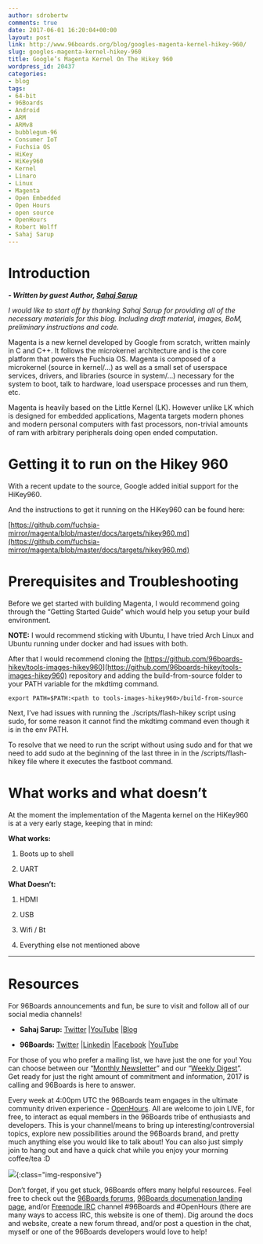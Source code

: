 ```yaml
---
author: sdrobertw
comments: true
date: 2017-06-01 16:20:04+00:00
layout: post
link: http://www.96boards.org/blog/googles-magenta-kernel-hikey-960/
slug: googles-magenta-kernel-hikey-960
title: Google’s Magenta Kernel On The Hikey 960
wordpress_id: 20437
categories:
- blog
tags:
- 64-bit
- 96Boards
- Android
- ARM
- ARMv8
- bubblegum-96
- Consumer IoT
- Fuchsia OS
- HiKey
- HiKey960
- Kernel
- Linaro
- Linux
- Magenta
- Open Embedded
- Open Hours
- open source
- OpenHours
- Robert Wolff
- Sahaj Sarup
---
```


# **Introduction**


_**- Written by guest Author, [Sahaj Sarup](https://twitter.com/sahajsarup)**_

_I would like to start off by thanking Sahaj Sarup for providing all of the necessary materials for this blog. Including draft material, images, BoM, preliminary instructions and code._

Magenta is a new kernel developed by Google from scratch, written mainly in C and C++. It follows the microkernel architecture and is the core platform that powers the Fuchsia OS. Magenta is composed of a microkernel (source in kernel/...) as well as a small set of userspace services, drivers, and libraries (source in system/...) necessary for the system to boot, talk to hardware, load userspace processes and run them, etc.

Magenta is heavily based on the Little Kernel (LK). However unlike LK which is designed for embedded applications, Magenta targets modern phones and modern personal computers with fast processors, non-trivial amounts of ram with arbitrary peripherals doing open ended computation.




# **Getting it to run on the Hikey 960**


With a recent update to the source, Google added initial support for the HiKey960.

And the instructions to get it running on the HiKey960 can be found here: 

[https://github.com/fuchsia-mirror/magenta/blob/master/docs/targets/hikey960.md](https://github.com/fuchsia-mirror/magenta/blob/master/docs/targets/hikey960.md)


# **Prerequisites and Troubleshooting**


Before we get started with building Magenta, I would recommend going through the “Getting Started Guide” which would help you setup your build environment.

**NOTE:** I would recommend sticking with Ubuntu, I have tried Arch Linux and Ubuntu running under docker and had issues with both.

After that I would recommend cloning the [https://github.com/96boards-hikey/tools-images-hikey960](https://github.com/96boards-hikey/tools-images-hikey960) repository and adding the build-from-source folder to your PATH variable for the mkdtimg command.

    
    export PATH=$PATH:<path to tools-images-hikey960>/build-from-source


Next, I’ve had issues with running the ./scripts/flash-hikey script using sudo, for some reason it cannot find the mkdtimg command even though it is in the env PATH.

To resolve that we need to run the script without using sudo and for that we need to add sudo at the beginning of the last three in in the <work dir>/scripts/flash-hikey file where it executes the fastboot command.


# **What works and what doesn’t**


At the moment the implementation of the Magenta kernel on the HiKey960 is at a very early stage, keeping that in mind:

**What works:**



 	
  1. Boots up to shell

 	
  2. UART


**What Doesn’t:**



 	
  1. HDMI

 	
  2. USB

 	
  3. Wifi / Bt

 	
  4. Everything else not mentioned above





* * *





# Resources


For 96Boards announcements and fun, be sure to visit and follow all of our social media channels!



 	
  * **Sahaj Sarup:** [Twitter](https://twitter.com/sahajsarup) &#124;[YouTube](http://youtube.com/sahajsarup) &#124;[Blog](http://geektillithertz.com/wordpress)

 	
  * **96Boards:** [Twitter](https://twitter.com/96Boards) &#124;[Linkedin](https://www.linkedin.com/company/6637095?trk=tyah&trkInfo=clickedVertical%3Ashowcase%2CclickedEntityId%3A6637095%2Cidx%3A1-1-1%2CtarId%3A1483603913878%2Ctas%3A96boards) &#124;[Facebook](https://www.facebook.com/96Boards/) &#124;[YouTube](https://www.youtube.com/c/96boards)


For those of you who prefer a mailing list, we have just the one for you! You can choose between our “[Monthly Newsletter](http://www.96boards.org/newsletter/)” and our “[Weekly Digest](http://www.96boards.org/newsletter/digest/)”. Get ready for just the right amount of commitment and information, 2017 is calling and 96Boards is here to answer.

Every week at 4:00pm UTC the 96Boards team engages in the ultimate community driven experience - [OpenHours](http://www.96boards.org/openhours/). All are welcome to join LIVE, for free, to interact as equal members in the 96Boards tribe of enthusiasts and developers. This is your channel/means to bring up interesting/controversial topics, explore new possibilities around the 96Boards brand, and pretty much anything else you would like to talk about! You can also just simply join to hang out and have a quick chat while you enjoy your morning coffee/tea :D

![](/assets/images/blog/2015/03/OpenHours-03-300x125.png){:class="img-responsive"} 

Don’t forget, if you get stuck, 96Boards offers many helpful resources. Feel free to check out the [96Boards forums](http://www.96boards.org/forums/), [96Boards documenation landing page](https://github.com/96boards/documentation/), and/or [Freenode IRC](http://webchat.freenode.net/?channels=%2396boards) channel #96Boards and #OpenHours (there are many ways to access IRC, this website is one of them). Dig around the docs and website, create a new forum thread, and/or post a question in the chat, myself or one of the 96Boards developers would love to help!
